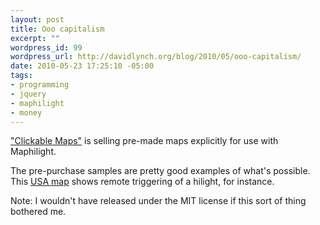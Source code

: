 ```yaml
--- 
layout: post
title: Ooo capitalism
excerpt: ""
wordpress_id: 99
wordpress_url: http://davidlynch.org/blog/2010/05/ooo-capitalism/
date: 2010-05-23 17:25:10 -05:00
tags: 
- programming
- jquery
- maphilight
- money
---
```

<a href="http://www.clickablemaps.com/">"Clickable Maps"</a> is selling pre-made maps explicitly for use with Maphilight.

The pre-purchase samples are pretty good examples of what's possible. This <a href="http://www.clickablemaps.com/clickable-map-of-the-united-states-small/">USA map</a> shows remote triggering of a hilight, for instance.

Note: I wouldn't have released under the MIT license if this sort of thing bothered me.
